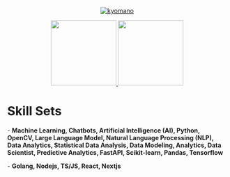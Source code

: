 

<p align="center">
  <a href="https://github.com/kyomano/github-readme-streak-stats">
    <img title="� Get streak stats for your profile at git.io/streak-stats" alt="kyomano"
      src="https://github-readme-streak-stats.herokuapp.com/?user=kyomano&theme=monokai-metallian&hide_border=true" />
  </a>
</p>

<p align="center">
  <a href="https://github.com/kyomano/github-readme-stats">
    <img height="150"
      src="https://github-readme-stats.vercel.app/api?username=kyomano&count_private=true&show_icons=true&custom_title=Chimp's%20Github%20Status&hide=issues&theme=vision-friendly-dark" />
  </a>

  <a href="https://github.com/kyomano/github-readme-stats">
    <img height="150"
      src="https://github-readme-stats.vercel.app/api/top-langs/?username=kyomano&layout=compact&theme=vision-friendly-dark" />
  </a>
</p>

<h1> Skill Sets </h1>
<p> - <b>Machine Learning, Chatbots, Artificial Intelligence (AI), Python, OpenCV, Large Language Model, Natural Language Processing (NLP), Data Analytics, Statistical Data Analysis, Data Modeling, Analytics, Data Scientist, Predictive Analytics, FastAPI, Scikit-learn, Pandas, Tensorflow</b> <p>
<p> - <b>Golang, Nodejs, TS/JS, React, Nextjs</b></p>

